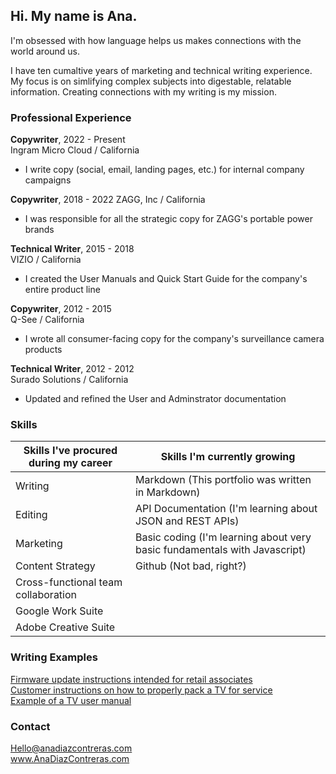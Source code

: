 ## Hi. My name is Ana.

I'm obsessed with how language helps us makes connections with the world around us.

I have ten cumaltive years of marketing and technical writing experience. My focus is on simlifying complex subjects into digestable, relatable information. Creating connections with my writing is my mission.


### Professional Experience
**Copywriter**, 2022 - Present  
Ingram Micro Cloud / California
  * I write copy (social, email, landing pages, etc.) for internal company campaigns

**Copywriter**, 2018 - 2022 
ZAGG, Inc / California
  * I was responsible for all the strategic copy for ZAGG's portable power brands

**Technical Writer**, 2015 - 2018  
VIZIO / California
  * I created the User Manuals and Quick Start Guide for the company's entire product line

**Copywriter**, 2012 - 2015  
Q-See / California
  * I wrote all consumer-facing copy for the company's surveillance camera products

**Technical Writer**, 2012 - 2012  
Surado Solutions / California
  * Updated and refined the User and Adminstrator documentation



### Skills

Skills I've procured during my career                | Skills I'm currently growing
-----------------------------------------------------|---------------------------------------------------
 Writing                                             | Markdown (This portfolio was written in Markdown)
 Editing                                             | API Documentation (I'm learning about JSON and REST APIs)
 Marketing                                           | Basic coding (I'm learning about very basic fundamentals with Javascript)
 Content Strategy                                    | Github (Not bad, right?)
 Cross-functional team collaboration                 | 
 Google Work Suite                                   |
 Adobe Creative Suite                                |

### Writing Examples
[Firmware update instructions intended for retail associates](https://www.dropbox.com/s/8m49a5zis4bpajn/FirmwareUpdate.pdf?dl=0)   
[Customer instructions on how to properly pack a TV for service](https://www.dropbox.com/s/b3glqa92g0wdlvg/PackagingForService.pdf?dl=0)  
[Example of a TV user manual](http://cdn.vizio.com/documents/mseries2018/RS12226_M55-F0_M65-F0_M70-F3_UM_ENG_02282018.pdf)  

### Contact

Hello@anadiazcontreras.com   
www.AnaDiazContreras.com

